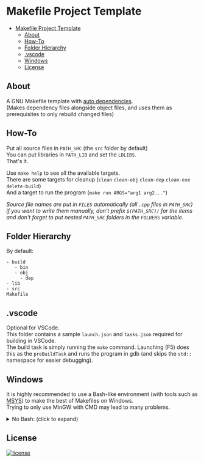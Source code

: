 
# Makefile Project Template

- [Makefile Project Template](#makefile-project-template)
  - [About](#about)
  - [How-To](#how-to)
  - [Folder Hierarchy](#folder-hierarchy)
  - [.vscode](#vscode)
  - [Windows](#windows)
  - [License](#license)

## About

A GNU Makefile template with [auto dependencies](https://make.mad-scientist.net/papers/advanced-auto-dependency-generation).  
(Makes dependency files alongside object files, and uses them as prerequisites to only rebuild changed files)

## How-To

Put all source files in `PATH_SRC` (the `src` folder by default)  
You can put libraries in `PATH_LIB` and set the `LDLIBS`.  
That's it.  
  
Use `make help` to see all the available targets.  
There are some targets for cleanup (`clean` `clean-obj` `clean-dep` `clean-exe` `delete-build`)  
And a target to run the program (`make run ARGS="arg1 arg2..."`)  

*Source file names are put in `FILES` automatically (all `.cpp` files in `PATH_SRC`)*  
*if you want to write them manually, don't prefix `$(PATH_SRC)/` for the items and don't forget to put nested `PATH_SRC` folders in the `FOLDERS` variable.*

## Folder Hierarchy

By default:

```text
- build
   - bin
   - obj
     - dep
- lib
- src
Makefile
```

## .vscode

Optional for VSCode.  
This folder contains a sample `launch.json` and `tasks.json` required for building in VSCode.  
The build task is simply running the `make` command. Launching (F5) does this as the `preBuildTask` and runs the program in gdb (and skips the `std::` namespace for easier debugging).

## Windows

It is highly recommended to use a Bash-like environment (with tools such as [MSYS](https://www.msys2.org/)) to make the best of Makefiles on Windows.  
Trying to only use MinGW with CMD may lead to many problems.

<details><summary>No Bash: (click to expand)</summary>

For the **Makefile** to work without Bash, some changes need to be made:
  
- The Unix commands need to be replaced with DOS ones.

  In common_vars.mk:

  ```makefile
  ifeq ($(OS),Windows_NT)
    MKDIR  = mkdir
    RM     = del
    RMDIR  = rmdir /S /Q
    COPY   = copy
    MOVE   = move
    RENAME = ren
    NULL_DEVICE = nul
  else
    MKDIR  = mkdir -p
    RM     = rm -f
    RMDIR  = rm -rf
    COPY   = cp
    MOVE   = mv -f
    RENAME = mv -f
    NULL_DEVICE = /dev/null
  endif
  ```

- In the Makefile, unix slashes (`/`) have to be changed to backslashes (`\`)

  These ones in particular:

  - Line 4, 5, 6.
  - Line 34.
  - Line 48, 55, 56.
  - Line 65, 66, 67.
  - Line 71.
  
- The [postcompile](http://make.mad-scientist.net/papers/advanced-auto-dependency-generation/#unusual) step requires the `touch` command which is not available on Windows.

  You can either remove the postcompile step:  
  [Remove lines 34 and 39, and change `.dTMP` at the end of line 33 to `.d`]  
  *Or* get a `touch` command [equivalent](https://stackoverflow.com/a/30019017). (the touch command makes a file if it doesn't exist, and sets the last modified date to now if it does)  
  *Alternatively*, since only the last modified date change is used for the postcompile step, you can just change `touch $@` (line 34) to the dos command `copy /b $@ +,,`

- To automatically find source files, the `FILES` and `FOLDERS` (lines 20 and 21) have to be changed because they use the `find` command not available on Windows:

  ```makefile
  FILES   = $(subst $(subst /,\,$(CURDIR))\src\,,$(shell dir /B /S /A-D $(PATH_SRC)\*.cpp))
  FOLDERS = $(subst $(subst /,\,$(CURDIR))\src\,,$(shell dir /B /S /A:D $(PATH_SRC)))
  # Alternatively:
  # FILES   = $(foreach F, $(shell dir /B /S /A-D $(PATH_SRC)\*.cpp), $(lastword $(subst \src\, ,$F)))
  # FOLDERS = $(foreach F, $(shell dir /B /S /A:D $(PATH_SRC)), $(lastword $(subst \src\, ,$F)))
  ```

- The `\*` at the end of lines 65 and 66 should also be removed.

And for **vscode**, since the `make` executable is named `mingw32-make` in MinGW, you should make the change in `tasks.json`.  
*Or* you can create a symbolic link of the executable (`mklink make.exe mingw32-make.exe`) or a `make.bat` file with the following content in your environment path:  

```bat
mingw32-make %*
```

</details>

## License

[![license](https://img.shields.io/badge/license-MIT-blue.svg?style=flat)](https://github.com/MisaghM/Makefile-Project-Template/blob/main/LICENSE "Repository License")
